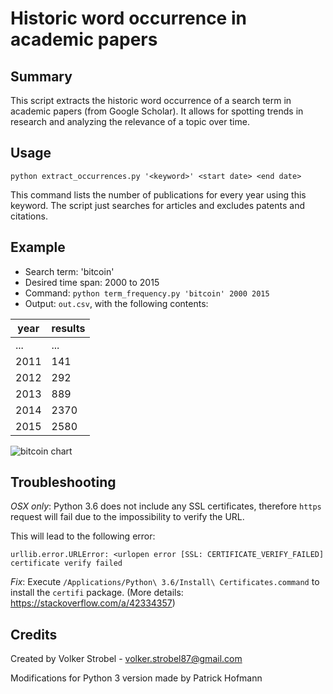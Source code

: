 # Historic word occurrence in academic papers

## Summary

This script extracts the historic word occurrence of a search term in
academic papers (from Google Scholar). It allows for spotting trends
in research and analyzing the relevance of a topic over time.

## Usage

`python extract_occurrences.py '<keyword>' <start date> <end date>`

This command lists the number of publications for every year using
this keyword. The script just searches for articles and excludes
patents and citations.

## Example

- Search term: 'bitcoin'
- Desired time span: 2000 to 2015
- Command: `python term_frequency.py 'bitcoin' 2000 2015`
- Output: `out.csv`, with the following contents:

| year | results |
|------|---------
| ...  |    ...  |	|
| 2011 |    141  |
| 2012 |    292  |
| 2013 |    889  |
| 2014 |    2370 |
| 2015 |    2580 |


![bitcoin chart](https://raw.githubusercontent.com/Pold87/academic-keyword-occurrence/master/bitcoin_chart.png "bitcoin chart")

## Troubleshooting
_OSX only_: Python 3.6 does not include any SSL certificates, therefore `https`
request will fail due to the impossibility to verify the URL.

This will lead to the following error:

```
urllib.error.URLError: <urlopen error [SSL: CERTIFICATE_VERIFY_FAILED] certificate verify failed
```

_Fix_: Execute `/Applications/Python\ 3.6/Install\ Certificates.command` to
install the `certifi` package. (More details: https://stackoverflow.com/a/42334357)

## Credits
Created by Volker Strobel - volker.strobel87@gmail.com

Modifications for Python 3 version made by Patrick Hofmann
